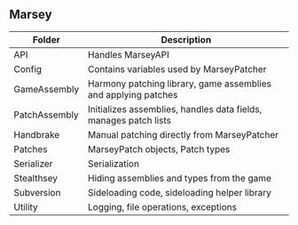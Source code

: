 ## Marsey

| Folder        | Description                                                      |
|---------------|------------------------------------------------------------------|
| API           | Handles MarseyAPI                                                |
| Config        | Contains variables used by MarseyPatcher                         | 
| GameAssembly  | Harmony patching library, game assemblies and applying patches   |
| PatchAssembly | Initializes assemblies, handles data fields, manages patch lists |
| Handbrake     | Manual patching directly from MarseyPatcher                      |
| Patches       | MarseyPatch objects, Patch types                                 |
| Serializer    | Serialization                                                    |
| Stealthsey    | Hiding assemblies and types from the game                        |
| Subversion    | Sideloading code, sideloading helper library                     |
| Utility       | Logging, file operations, exceptions                             |

